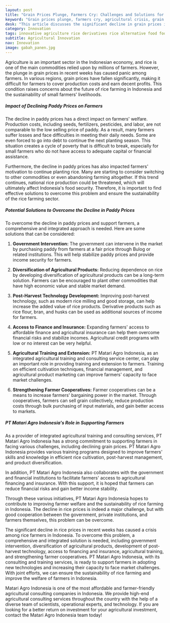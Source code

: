 ```yaml
---
layout: post
title: "Grain Prices Plunge, Farmers Cry: Challenges and Solutions for Sustainable Agriculture"
keyword: "Grain prices plunge, farmers cry, agricultural crisis, grain price solutions, PT Matari Agro Indonesia, agricultural sustainability"
desk: "This article discusses the significant decline in grain prices in Indonesia, its impact on farmers, and potential solutions to overcome this crisis, including the role of PT Matari Agro Indonesia in supporting agricultural sustainability."
category: Innovation
tags: innovative agriculture rice derivatives rice alternative food food security consultant
subtitle: Agricultural Innovation
nav: Innovation
image: gabah_panen.jpg
---
```


Agriculture is an important sector in the Indonesian economy, and rice is one of the main commodities relied upon by millions of farmers. However, the plunge in grain prices in recent weeks has caused panic among farmers. In various regions, grain prices have fallen significantly, making it difficult for farmers to cover production costs and earn decent profits. This condition raises concerns about the future of rice farming in Indonesia and the sustainability of small farmers' livelihoods.

##### Impact of Declining Paddy Prices on Farmers

The decline in paddy prices has a direct impact on farmers' welfare. Production costs, including seeds, fertilizers, pesticides, and labor, are not comparable to the low selling price of paddy. As a result, many farmers suffer losses and face difficulties in meeting their daily needs. Some are even forced to go into debt to continue the next planting season. This situation creates a cycle of poverty that is difficult to break, especially for small farmers who do not have access to adequate capital or financial assistance.

Furthermore, the decline in paddy prices has also impacted farmers' motivation to continue planting rice. Many are starting to consider switching to other commodities or even abandoning farming altogether. If this trend continues, national rice production could be threatened, which will ultimately affect Indonesia's food security. Therefore, it is important to find effective solutions to overcome this problem and ensure the sustainability of the rice farming sector.

##### Potential Solutions to Overcome the Decline in Paddy Prices

To overcome the decline in paddy prices and support farmers, a comprehensive and integrated approach is needed. Here are some solutions that can be considered:

1. **Government Intervention:** The government can intervene in the market by purchasing paddy from farmers at a fair price through Bulog or related institutions. This will help stabilize paddy prices and provide income security for farmers.

2. **Diversification of Agricultural Products:** Reducing dependence on rice by developing diversification of agricultural products can be a long-term solution. Farmers can be encouraged to plant other commodities that have high economic value and stable market demand.

3. **Post-Harvest Technology Development:** Improving post-harvest technology, such as modern rice milling and good storage, can help increase the added value of rice products. Derivative products such as rice flour, bran, and husks can be used as additional sources of income for farmers.

4. **Access to Finance and Insurance:** Expanding farmers' access to affordable finance and agricultural insurance can help them overcome financial risks and stabilize incomes. Agricultural credit programs with low or no interest can be very helpful.

5. **Agricultural Training and Extension:** PT Matari Agro Indonesia, as an integrated agricultural training and consulting service center, can play an important role in providing training and extension to farmers. Training on efficient cultivation techniques, financial management, and agricultural product marketing can improve farmers' capacity to face market challenges.

6. **Strengthening Farmer Cooperatives:** Farmer cooperatives can be a means to increase farmers' bargaining power in the market. Through cooperatives, farmers can sell grain collectively, reduce production costs through bulk purchasing of input materials, and gain better access to markets.

##### PT Matari Agro Indonesia's Role in Supporting Farmers

As a provider of integrated agricultural training and consulting services, PT Matari Agro Indonesia has a strong commitment to supporting farmers in facing various challenges, including declining grain prices. PT Matari Agro Indonesia provides various training programs designed to improve farmers' skills and knowledge in efficient rice cultivation, post-harvest management, and product diversification.

In addition, PT Matari Agro Indonesia also collaborates with the government and financial institutions to facilitate farmers' access to agricultural financing and insurance. With this support, it is hoped that farmers can reduce financial risks and gain better income stability.

Through these various initiatives, PT Matari Agro Indonesia hopes to contribute to improving farmer welfare and the sustainability of rice farming in Indonesia. The decline in rice prices is indeed a major challenge, but with good cooperation between the government, private institutions, and farmers themselves, this problem can be overcome.

The significant decline in rice prices in recent weeks has caused a crisis among rice farmers in Indonesia. To overcome this problem, a comprehensive and integrated solution is needed, including government intervention, diversification of agricultural products, development of post-harvest technology, access to financing and insurance, agricultural training, and strengthening farmer cooperatives. PT Matari Agro Indonesia, with its consulting and training services, is ready to support farmers in adopting new technologies and increasing their capacity to face market challenges. With joint efforts, we can ensure the sustainability of rice farming and improve the welfare of farmers in Indonesia.

Matari Agro Indonesia is one of the most affordable and farmer-friendly agricultural consulting companies in Indonesia. We provide high-end agricultural consulting services throughout the country with the help of a diverse team of scientists, operational experts, and technology. If you are looking for a better return on investment for your agricultural investment, contact the Matari Agro Indonesia team today!
